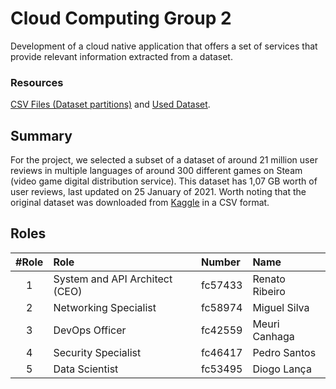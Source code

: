 # Cloud Computing Group 2

<p>Development of a cloud native application that offers a set of services that provide relevant information extracted from a dataset.</p>

### Resources

<p><a href="https://drive.google.com/file/d/1a_0jN0LmxVIJHgNF-d6Y1Wqae6CL7QrD/view?usp=sharing">CSV Files (Dataset partitions)</a> and <a href="https://drive.google.com/file/d/1__s2_gaXvhzdN3saODJOxUNvtIoCJgsY/view?usp=sharing">Used Dataset</a>.</p>

## Summary

<p>For the project, we selected a subset of a dataset of around 21 million user reviews in multiple languages of around 300 different games on Steam (video game digital distribution service). This dataset has 1,07 GB worth of user reviews, last updated on 25 January of 2021. Worth noting that the original dataset was downloaded from <a href="https://www.kaggle.com/najzeko/steam-reviews-2021">Kaggle</a> in a CSV format.</p>

## Roles
#Role | Role                                | Number  | Name            
 :--: |:----------------------------------- | :------ |:---------------
1     | System and API Architect (CEO)      | fc57433 | Renato Ribeiro    
2     | Networking Specialist               | fc58974 | Miguel Silva
3     | DevOps Officer                      | fc42559 | Meuri Canhaga
4     | Security Specialist                 | fc46417 | Pedro Santos
5     | Data Scientist                      | fc53495 | Diogo Lança

